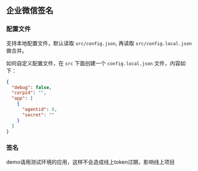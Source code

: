 ## 企业微信签名

### 配置文件

支持本地配置文件，默认读取 `src/config.json`, 再读取 `src/config.local.json` 做合并。

如何自定义配置文件，在 `src` 下面创建一个 `config.local.json` 文件，内容如下：

```json
{
  "debug": false,
  "corpid": "",
  "app": [
    {
      "agentid": 0,
      "secret": ""
    }
  ]
}
```

### 签名

demo请用测试环境的应用，这样不会造成线上token过期，影响线上项目
